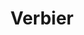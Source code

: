---
layout: resort
id: verbier
title: Verbier
nav: true
nav-order: 2
content-pages: true
intro: Verbier is the glamorous starlet of the Swiss ski scene. Perfect-powder pistes are just the start; the resort is your luxury pick for one five-star ski escape.

topics:

  - id: adventure
    title: Adventure
    contents:
      - p: Verbier is one of those wonderfully snow-sure resorts. High altitude, challenging runs and great lift access maintains Verbier as one off Switzerland’s finest ski playgrounds.
      - p: 100 lifts take you to the tip of 400km-worth of ski runs, with the highest area of Mont Fort offering views that stretch to Mont Blanc and the Matterhorn. Verbier is particularly famed for expert-level pistes, with challenging terrains set to spike the adrenaline of even the most versed skiers. Heli-skiing and paragliding add to the white-knuckle potential, but beyond the adrenaline-junkie set, more gentle slopes are complemented by unique experiences like husky sledding.

  - id: food-and-drink
    title: Food & Drink
    contents:
      - p: With its penchant for the finer things, Verbier offers a delicious assortment of fine restaurants and bars to be seen at.
      - p: For dining with a view, no place is as coveted as Chez Dany, a rare treat where the gorgeous views are matched by the delectable dining; don’t miss the Croute au Fromage, followed by a snowmobile taxi ride home. Le Carrefour is a strong fine-dining contender, though the famous rosti proves excellent value. Back in the resort, Le Caveau is a perfect spot for sampling the region’s delicacies – think cheese a-plenty. Slink into classy hotel bars for nighttime cocktails, before the clubs open and Verbier dances long into the night.

  - id: relax
    title: Relax
    contents:
      - p: Verbier is a resort that has it all; so take those aching muscles to the nearest spa and satisfy mind, body and soul.
      - p: There’s a wealth of spa hotels in the resort, which should come as little surprise; Verbier is, after all, a place of alpine indulgence. So take those ski-wearied muscles to an array of wellness centres set to refresh and reset the body for another day of piste action. Take it one step further and descend the mountain for an excursion to Les Bains de Saillon or Lavey-les-Bains, thermal baths turned wellness retreats where you can sink into the restoring (and most importantly warm) waters of the natural spas.
---